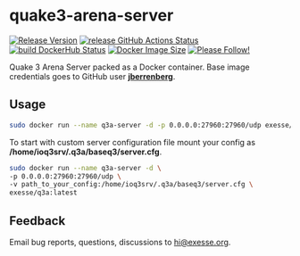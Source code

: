# quake3-arena-server
[![Release Version](https://img.shields.io/docker/v/exesse/q3a-server?color=green)](https://hub.docker.com/r/exesse/q3a-server/tags?page=1&ordering=last_updated)
[![release GitHub Actions Status](https://github.com/exesse/quake3-arena-server/workflows/release/badge.svg)](https://github.com/exesse/quake3-arena-server/actions)
[![build DockerHub Status](https://img.shields.io/docker/cloud/build/exesse/q3a-server)](https://hub.docker.com/r/exesse/q3a-server/builds)
[![Docker Image Size](https://img.shields.io/docker/image-size/exesse/q3a-server)](https://hub.docker.com/r/exesse/q3a-server)
[![Please Follow!](https://img.shields.io/github/followers/exesse?style=social)](https://github.com/login?return_to=%2Fexesse)

Quake 3 Arena Server packed as a Docker container.
Base image credentials goes to GitHub user **[jberrenberg](https://github.com/jberrenberg)**.

## Usage

```bash
sudo docker run --name q3a-server -d -p 0.0.0.0:27960:27960/udp exesse/q3a-server:latest
```

To start with custom server configuration file mount your config as **/home/ioq3srv/.q3a/baseq3/server.cfg**.

```bash
sudo docker run --name q3a-server -d \
-p 0.0.0.0:27960:27960/udp \
-v path_to_your_config:/home/ioq3srv/.q3a/baseq3/server.cfg \
exesse/q3a:latest
```

## Feedback
Email bug reports, questions, discussions to [hi@exesse.org](mailto:hi@exesse.org).